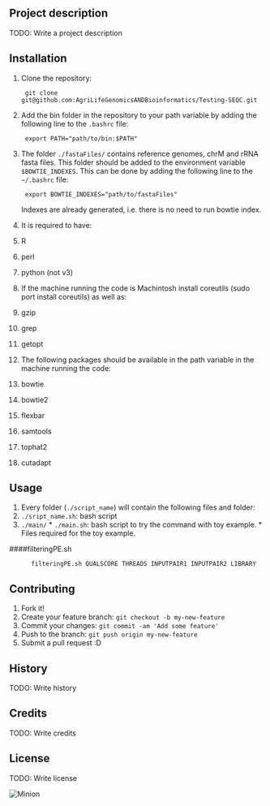 Project description
-------------------

TODO: Write a project description

Installation
------------------

1. Clone the repository:

        git clone git@github.com:AgriLifeGenomicsANDBioinformatics/Testing-SEQC.git

2. Add the bin folder in the repository to your path variable by adding the following line to the `.bashrc` file:

        export PATH="path/to/bin:$PATH"

3. The folder `./fastaFiles/` contains reference genomes, chrM and rRNA fasta files. This folder should be added to the environment variable `$BOWTIE_INDEXES`. This can be done by adding the following line to the `~/.bashrc` file:

        export BOWTIE_INDEXES="path/to/fastaFiles"

    Indexes are already generated, i.e. there is no need to run bowtie index.

4. It is required to have:
  1. R
  2. perl
  3. python (not v3)

5. If the machine running the code is Machintosh install coreutils (sudo port install coreutils) as well as:
  1. gzip
  2. grep
  3. getopt

6. The following packages should be available in the path variable in the machine running the code:
  1. bowtie
  2. bowtie2
  3. flexbar
  4. samtools
  5. tophat2
  6. cutadapt

Usage
-----------------

1. Every folder (`./script_name`) will contain the following files and folder:
  1. `./sript_name.sh`: bash script
  2. `./main/`
    * `./main.sh`: bash script to try the command with toy example.
    * Files required for the toy example.

####filteringPE.sh

          filteringPE.sh QUALSCORE THREADS INPUTPAIR1 INPUTPAIR2 LIBRARY

Contributing
----------------

1. Fork it!
2. Create your feature branch: `git checkout -b my-new-feature`
3. Commit your changes: `git commit -am 'Add some feature'`
4. Push to the branch: `git push origin my-new-feature`
5. Submit a pull request :D

History
---------------

TODO: Write history

Credits
---------------

TODO: Write credits

License
---------------

TODO: Write license

![Minion](http://octodex.github.com/images/stormtrooper.png)
